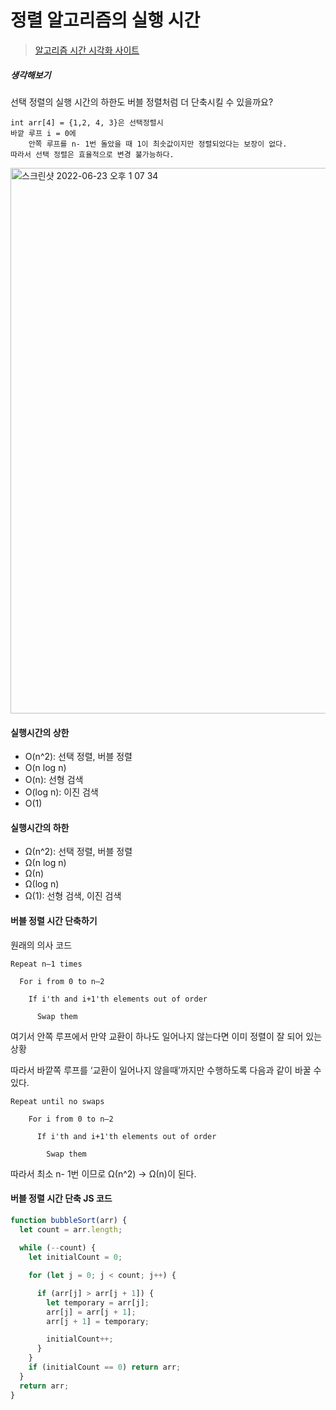 # 정렬 알고리즘의 실행 시간
> [알고리즘 시간 시각화 사이트](https://www.cs.usfca.edu/~galles/visualization/ComparisonSort.html)

##### 생각해보기
선택 정렬의 실행 시간의 하한도 버블 정렬처럼 더 단축시킬 수 있을까요?

```
int arr[4] = {1,2, 4, 3}은 선택정렬시
바깥 루프 i = 0에
    안쪽 루프를 n- 1번 돌았을 때 1이 최솟값이지만 정렬되었다는 보장이 없다. 
따라서 선택 정렬은 효율적으로 변경 불가능하다.
```
<img width="873" alt="스크린샷 2022-06-23 오후 1 07 34" src="https://user-images.githubusercontent.com/87258182/175451817-545c9799-ad12-4490-a063-00f694943b63.png">

#### 실행시간의 상한

- O(n^2): 선택 정렬, 버블 정렬
- O(n log n)
- O(n): 선형 검색
- O(log n): 이진 검색
- O(1)


#### 실행시간의 하한

- Ω(n^2): 선택 정렬, 버블 정렬
- Ω(n log n)
- Ω(n)
- Ω(log n)
- Ω(1): 선형 검색, 이진 검색

#### 버블 정렬 시간 단축하기 

원래의 의사 코드 
```
Repeat n–1 times

  For i from 0 to n–2

    If i'th and i+1'th elements out of order

      Swap them
```
여기서 안쪽 루프에서 만약 교환이 하나도 일어나지 않는다면 이미 정렬이 잘 되어 있는 상황

따라서 바깥쪽 루프를 ‘교환이 일어나지 않을때’까지만 수행하도록 다음과 같이 바꿀 수 있다.
```
Repeat until no swaps

    For i from 0 to n–2

      If i'th and i+1'th elements out of order

        Swap them
```
따라서 최소 n- 1번 이므로 Ω(n^2) -> Ω(n)이 된다. 

#### 버블 정렬 시간 단축 JS 코드

``` javascript
function bubbleSort(arr) {
  let count = arr.length;
  
  while (--count) {
    let initialCount = 0;

    for (let j = 0; j < count; j++) {

      if (arr[j] > arr[j + 1]) {
        let temporary = arr[j];
        arr[j] = arr[j + 1];
        arr[j + 1] = temporary;

        initialCount++;
      }
    }
    if (initialCount == 0) return arr;
  }
  return arr;
}
```